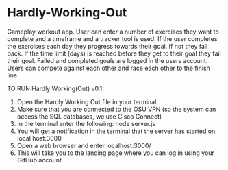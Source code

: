 # Hardly-Working-Out
Gameplay workout app. User can enter a number of exercises they want to complete and a timeframe and a tracker tool is used. If the user completes the exercises each day they progress towards their goal. If not they fall back. If the time limit (days) is reached before they get to their goal they fail their goal. Failed and completed goals are logged in the users account. Users can compete against each other and race each other to the finish line.

TO RUN Hardly Working(Out) v0.1:
1. Open the Hardly Working Out file in your terminal
2. Make sure that you are connected to the OSU VPN (so the system can access the SQL databases, we use Cisco Connect)
3. In the terminal enter the following: node server.js
4. You will get a notification in the terminal that the server has started on local host:3000
5. Open a web browser and enter localhost:3000/ 
6. This will take you to the landing page where you can log in using your GitHub account